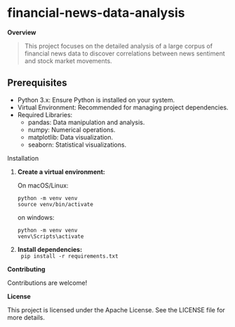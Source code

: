 # financial-news-data-analysis

**Overview**
> This project focuses on the detailed analysis of a large corpus of financial news data to discover correlations between news sentiment and stock market movements. 


## Prerequisites
* Python 3.x: Ensure Python is installed on your system.
* Virtual Environment: Recommended for managing project dependencies.
* Required Libraries:
  - pandas: Data manipulation and analysis.
  - numpy: Numerical operations.
  - matplotlib: Data visualization.
  - seaborn: Statistical visualizations.

Installation

1. **Create a virtual environment:**

   On macOS/Linux:
   ```
   python -m venv venv 
   source venv/bin/activate
   ```
   on windows:

   ```
   python -m venv venv
   venv\Scripts\activate
   ```

2. **Install dependencies:**   
   ``` pip install -r requirements.txt```


**Contributing**

Contributions are welcome!

**License**

This project is licensed under the Apache License. See the LICENSE file for more details.